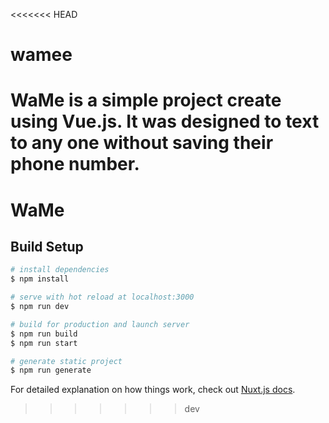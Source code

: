 <<<<<<< HEAD
# wamee
WaMe is a simple project create using Vue.js. It was designed to text to any one without saving their phone number.
=======
# WaMe

## Build Setup

```bash
# install dependencies
$ npm install

# serve with hot reload at localhost:3000
$ npm run dev

# build for production and launch server
$ npm run build
$ npm run start

# generate static project
$ npm run generate
```

For detailed explanation on how things work, check out [Nuxt.js docs](https://nuxtjs.org).
>>>>>>> dev
